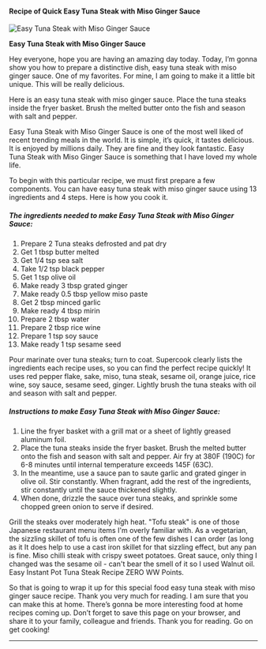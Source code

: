             

#### Recipe of Quick Easy Tuna Steak with Miso Ginger Sauce

![Easy Tuna Steak with Miso Ginger Sauce](https://img-global.cpcdn.com/recipes/7ff142ac0cb163d5/751x532cq70/easy-tuna-steak-with-miso-ginger-sauce-recipe-main-photo.jpg)

**Easy Tuna Steak with Miso Ginger Sauce**

Hey everyone, hope you are having an amazing day today. Today, I’m gonna show you how to prepare a distinctive dish, easy tuna steak with miso ginger sauce. One of my favorites. For mine, I am going to make it a little bit unique. This will be really delicious.

Here is an easy tuna steak with miso ginger sauce. Place the tuna steaks inside the fryer basket. Brush the melted butter onto the fish and season with salt and pepper.

Easy Tuna Steak with Miso Ginger Sauce is one of the most well liked of recent trending meals in the world. It is simple, it’s quick, it tastes delicious. It is enjoyed by millions daily. They are fine and they look fantastic. Easy Tuna Steak with Miso Ginger Sauce is something that I have loved my whole life.

To begin with this particular recipe, we must first prepare a few components. You can have easy tuna steak with miso ginger sauce using 13 ingredients and 4 steps. Here is how you cook it.

##### The ingredients needed to make Easy Tuna Steak with Miso Ginger Sauce:

1.  Prepare 2 Tuna steaks defrosted and pat dry
2.  Get 1 tbsp butter melted
3.  Get 1/4 tsp sea salt
4.  Take 1/2 tsp black pepper
5.  Get 1 tsp olive oil
6.  Make ready 3 tbsp grated ginger
7.  Make ready 0.5 tbsp yellow miso paste
8.  Get 2 tbsp minced garlic
9.  Make ready 4 tbsp mirin
10.  Prepare 2 tbsp water
11.  Prepare 2 tbsp rice wine
12.  Prepare 1 tsp soy sauce
13.  Make ready 1 tsp sesame seed

Pour marinate over tuna steaks; turn to coat. Supercook clearly lists the ingredients each recipe uses, so you can find the perfect recipe quickly! It uses red pepper flake, sake, miso, tuna steak, sesame oil, orange juice, rice wine, soy sauce, sesame seed, ginger. Lightly brush the tuna steaks with oil and season with salt and pepper.

##### Instructions to make Easy Tuna Steak with Miso Ginger Sauce:

1.  Line the fryer basket with a grill mat or a sheet of lightly greased aluminum foil.
2.  Place the tuna steaks inside the fryer basket. Brush the melted butter onto the fish and season with salt and pepper. Air fry at 380F (190C) for 6-8 minutes until internal temperature exceeds 145F (63C).
3.  In the meantime, use a sauce pan to saute garlic and grated ginger in olive oil. Stir constantly. When fragrant, add the rest of the ingredients, stir constantly until the sauce thickened slightly.
4.  When done, drizzle the sauce over tuna steaks, and sprinkle some chopped green onion to serve if desired.

Grill the steaks over moderately high heat. "Tofu steak" is one of those Japanese restaurant menu items I'm overly familiar with. As a vegetarian, the sizzling skillet of tofu is often one of the few dishes I can order (as long as it It does help to use a cast iron skillet for that sizzling effect, but any pan is fine. Miso chilli steak with crispy sweet potatoes. Great sauce, only thing I changed was the sesame oil - can't bear the smell of it so I used Walnut oil. Easy Instant Pot Tuna Steak Recipe ZERO WW Points.

So that is going to wrap it up for this special food easy tuna steak with miso ginger sauce recipe. Thank you very much for reading. I am sure that you can make this at home. There’s gonna be more interesting food at home recipes coming up. Don’t forget to save this page on your browser, and share it to your family, colleague and friends. Thank you for reading. Go on get cooking!

* * *
